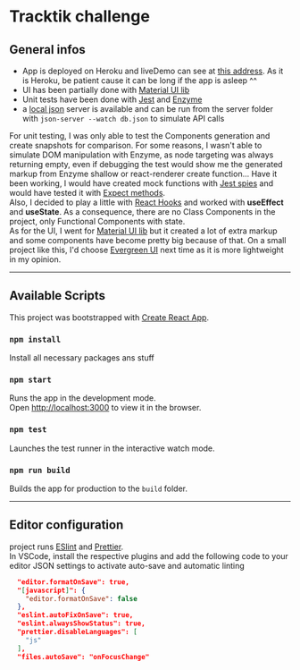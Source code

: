 # Tracktik challenge

## General infos

- App is deployed on Heroku and liveDemo can see at [this address][heroku]. As it is Heroku, be patient cause it can be long if the app is asleep ^^
- UI has been partially done with [Material UI lib][mat-ui]
- Unit tests have been done with [Jest][jest] and [Enzyme][enzyme]
- a [local json][json-server] server is available and can be run from the server folder with `json-server --watch db.json` to simulate API calls

For unit testing, I was only able to test the Components generation and create snapshots for comparison. For some reasons, I wasn't able to simulate DOM manipulation with Enzyme, as node targeting was always returning empty, even if debugging the test would show me the generated markup from Enzyme shallow or react-renderer create function... Have it been working, I would have created mock functions with [Jest spies][jest-spies] and would have tested it with [Expect methods][expect-methods]. \
Also, I decided to play a little with [React Hooks][react-hooks] and worked with **useEffect** and **useState**. As a consequence, there are no Class Components in the project, only Functional Components with state. \
As for the UI, I went for [Material UI lib][mat-ui] but it created a lot of extra markup and some components have become pretty big because of that. On a small project like this, I'd choose [Evergreen UI][evergreen-ui] next time as it is more lightweight in my opinion.

---

## Available Scripts

This project was bootstrapped with [Create React App][create-react-app].

### `npm install`

Install all necessary packages ans stuff

### `npm start`

Runs the app in the development mode.<br>
Open [http://localhost:3000][local] to view it in the browser.

### `npm test`

Launches the test runner in the interactive watch mode.<br>

### `npm run build`

Builds the app for production to the `build` folder.<br>

---

## Editor configuration

project runs [ESlint][eslint] and [Prettier][prettier]. \
In VSCode, install the respective plugins and add the following code to your editor JSON settings to activate auto-save and automatic linting

```json
  "editor.formatOnSave": true,
  "[javascript]": {
    "editor.formatOnSave": false
  },
  "eslint.autoFixOnSave": true,
  "eslint.alwaysShowStatus": true,
  "prettier.disableLanguages": [
    "js"
  ],
  "files.autoSave": "onFocusChange"
```

[heroku]: https://damp-basin-31817.herokuapp.com/
[create-react-app]: https://github.com/facebook/create-react-app
[local]: http://localhost:3000
[mat-ui]: https://material-ui.com/
[jest]: https://jestjs.io/
[enzyme]: https://github.com/airbnb/enzyme
[eslint]: https://eslint.org/
[prettier]: https://prettier.io/
[json-server]: https://github.com/typicode/json-server
[jest-spies]: https://jestjs.io/docs/en/mock-function-api.html
[expect-methods]: https://jestjs.io/docs/en/expect#tohavebeencalled
[react-hooks]: https://fr.reactjs.org/docs/hooks-intro.html
[evergreen-ui]: https://evergreen.segment.com

